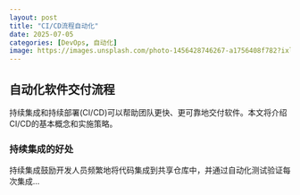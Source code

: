 ```yaml
---
layout: post
title: "CI/CD流程自动化"
date: 2025-07-05
categories: [DevOps, 自动化]
image: https://images.unsplash.com/photo-1456428746267-a1756408f782?ixlib=rb-1.2.1&auto=format&fit=crop&w=1350&q=80
---
```


## 自动化软件交付流程

持续集成和持续部署(CI/CD)可以帮助团队更快、更可靠地交付软件。本文将介绍CI/CD的基本概念和实施策略。

### 持续集成的好处

持续集成鼓励开发人员频繁地将代码集成到共享仓库中，并通过自动化测试验证每次集成... 
